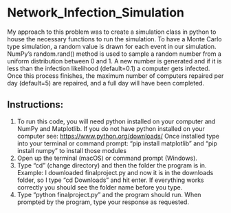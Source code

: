 # Network_Infection_Simulation
  My approach to this problem was to create a simulation class in python to house the necessary functions to run the simulation. To have a Monte Carlo type simulation,   a random value is drawn for each event in our simulation. NumPy’s random.rand() method is used to sample a random number from a uniform distribution between 0 and 1. A   new number is generated and if it is less than the infection likelihood (default=0.1) a computer gets infected. Once this process finishes, the maximum number of         computers repaired per day (default=5) are repaired, and a full day will have been completed.
  
## Instructions:
  1.	To run this code, you will need python installed on your computer and NumPy and Matplotlib. If you do not have python installed on your computer see: https://www.python.org/downloads/ Once installed type into your terminal or command prompt: “pip install matplotlib” and “pip install numpy” to install those modules
  2.	Open up the terminal (macOS) or command prompt (Windows). 
  3.	Type “cd”  (change directory) and then the folder the program is in. Example: I downloaded  finalproject.py and now it is in the downloads folder, so I type “cd Downloads” and hit enter. If everything works correctly you should see the folder name before you type.
  4.	Type “python finalproject.py” and the program should run. When prompted by the program, type your response as requested. 

